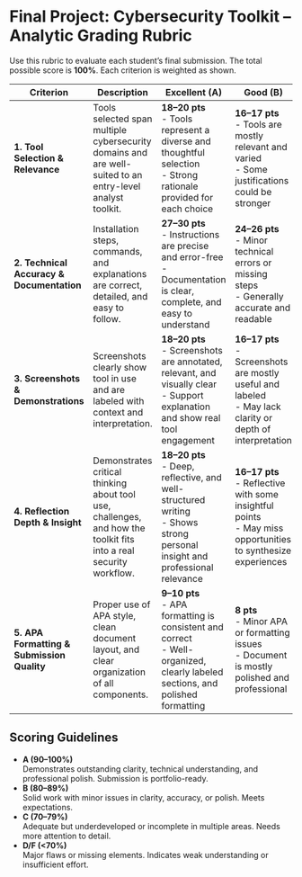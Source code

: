 # Final Project: Cybersecurity Toolkit – Analytic Grading Rubric

Use this rubric to evaluate each student’s final submission. The total possible score is **100%**. Each criterion is weighted as shown.

| **Criterion**                         | **Description**                                                                                                                                       | **Excellent (A)**                                                                                                                                     | **Good (B)**                                                                                                                                     | **Fair (C)**                                                                                                                                  | **Poor (D/F)**                                                                                                                                    | **Weight** |
|--------------------------------------|-------------------------------------------------------------------------------------------------------------------------------------------------------|------------------------------------------------------------------------------------------------------------------------------------------------------|--------------------------------------------------------------------------------------------------------------------------------------------------|--------------------------------------------------------------------------------------------------------------------------------------------------|----------------------------------------------------------------------------------------------------------------------------------------------------|-----------|
| **1. Tool Selection & Relevance**    | Tools selected span multiple cybersecurity domains and are well-suited to an entry-level analyst toolkit.                                           | **18–20 pts**<br>- Tools represent a diverse and thoughtful selection<br>- Strong rationale provided for each choice                              | **16–17 pts**<br>- Tools are mostly relevant and varied<br>- Some justifications could be stronger                                              | **14–15 pts**<br>- Tools are functional but lack diversity or clear purpose                                                                    | **0–13 pts**<br>- Tools are overly similar, poorly chosen, or unrelated to project goals                                                        | **20%**    |
| **2. Technical Accuracy & Documentation**| Installation steps, commands, and explanations are correct, detailed, and easy to follow.                                                              | **27–30 pts**<br>- Instructions are precise and error-free<br>- Documentation is clear, complete, and easy to understand                          | **24–26 pts**<br>- Minor technical errors or missing steps<br>- Generally accurate and readable                                                | **21–23 pts**<br>- Several gaps or unclear directions<br>- Documentation lacks depth or contains multiple small errors                         | **0–20 pts**<br>- Major errors, unclear or inaccurate descriptions<br>- Instructions not testable or missing                                   | **30%**    |
| **3. Screenshots & Demonstrations**  | Screenshots clearly show tool in use and are labeled with context and interpretation.                                                              | **18–20 pts**<br>- Screenshots are annotated, relevant, and visually clear<br>- Support explanation and show real tool engagement                 | **16–17 pts**<br>- Screenshots are mostly useful and labeled<br>- May lack clarity or depth of interpretation                                  | **14–15 pts**<br>- Screenshots included but underexplained, unlabeled, or poorly integrated                                                    | **0–13 pts**<br>- Few or no screenshots<br>- Screenshots irrelevant, missing, or unclear                                                        | **20%**    |
| **4. Reflection Depth & Insight**    | Demonstrates critical thinking about tool use, challenges, and how the toolkit fits into a real security workflow.                                  | **18–20 pts**<br>- Deep, reflective, and well-structured writing<br>- Shows strong personal insight and professional relevance                    | **16–17 pts**<br>- Reflective with some insightful points<br>- May miss opportunities to synthesize experiences                                | **14–15 pts**<br>- Reflection is surface-level or general<br>- Lacks connections between tools and broader cybersecurity context               | **0–13 pts**<br>- Minimal reflection or off-topic writing<br>- No meaningful learning demonstrated                                              | **20%**    |
| **5. APA Formatting & Submission Quality**| Proper use of APA style, clean document layout, and clear organization of all components.                                                            | **9–10 pts**<br>- APA formatting is consistent and correct<br>- Well-organized, clearly labeled sections, and polished formatting                | **8 pts**<br>- Minor APA or formatting issues<br>- Document is mostly polished and professional                                                | **7 pts**<br>- Inconsistent formatting or unclear structure<br>- Multiple APA citation or style problems                                       | **0–6 pts**<br>- Disorganized or poorly formatted<br>- Missing references or major APA compliance issues                                       | **10%**    |

## Scoring Guidelines
- **A (90–100%)**  
  Demonstrates outstanding clarity, technical understanding, and professional polish. Submission is portfolio-ready.
- **B (80–89%)**  
  Solid work with minor issues in clarity, accuracy, or polish. Meets expectations.
- **C (70–79%)**  
  Adequate but underdeveloped or incomplete in multiple areas. Needs more attention to detail.
- **D/F (<70%)**  
  Major flaws or missing elements. Indicates weak understanding or insufficient effort.


